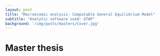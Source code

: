 ```yaml
---
layout: post
title: "Macroecomic analysis- Computable General Equilibrium Model"
subtitle: "Analytic software used: GTAP"
background: '/img/posts/masters/Cover.jpg'
---
```


# Master thesis